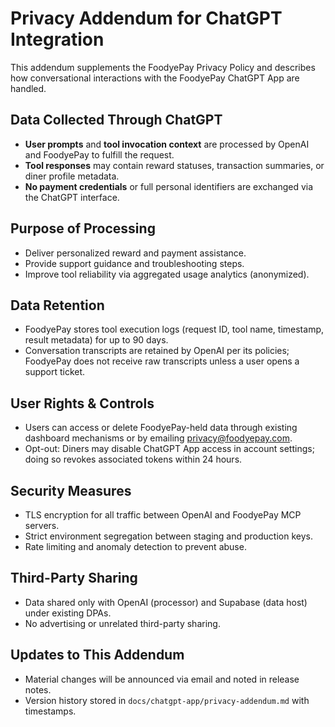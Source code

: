 # Privacy Addendum for ChatGPT Integration

This addendum supplements the FoodyePay Privacy Policy and describes how conversational interactions with the FoodyePay ChatGPT App are handled.

## Data Collected Through ChatGPT
- **User prompts** and **tool invocation context** are processed by OpenAI and FoodyePay to fulfill the request.
- **Tool responses** may contain reward statuses, transaction summaries, or diner profile metadata.
- **No payment credentials** or full personal identifiers are exchanged via the ChatGPT interface.

## Purpose of Processing
- Deliver personalized reward and payment assistance.
- Provide support guidance and troubleshooting steps.
- Improve tool reliability via aggregated usage analytics (anonymized).

## Data Retention
- FoodyePay stores tool execution logs (request ID, tool name, timestamp, result metadata) for up to 90 days.
- Conversation transcripts are retained by OpenAI per its policies; FoodyePay does not receive raw transcripts unless a user opens a support ticket.

## User Rights & Controls
- Users can access or delete FoodyePay-held data through existing dashboard mechanisms or by emailing privacy@foodyepay.com.
- Opt-out: Diners may disable ChatGPT App access in account settings; doing so revokes associated tokens within 24 hours.

## Security Measures
- TLS encryption for all traffic between OpenAI and FoodyePay MCP servers.
- Strict environment segregation between staging and production keys.
- Rate limiting and anomaly detection to prevent abuse.

## Third-Party Sharing
- Data shared only with OpenAI (processor) and Supabase (data host) under existing DPAs.
- No advertising or unrelated third-party sharing.

## Updates to This Addendum
- Material changes will be announced via email and noted in release notes.
- Version history stored in `docs/chatgpt-app/privacy-addendum.md` with timestamps.
